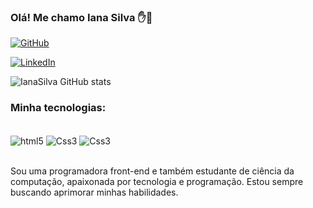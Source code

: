### Olá! Me chamo Iana Silva ✋🚀

[![GitHub](https://img.shields.io/badge/GitHub-100000?style=for-the-badge&logo=github&logoColor=white)](https://github.com/ianasilvadev)


[![LinkedIn](https://img.shields.io/badge/LinkedIn-0077B5?style=for-the-badge&logo=linkedin&logoColor=white)](https://www.linkedin.com/in/iana-silva2003/)

![IanaSilva GitHub stats](https://github-readme-stats.vercel.app/api?username=ianasilvadev&show_icons=true&theme=tokyonight)


### Minha tecnologias:
<div style="display: inline_block"><br/>
<img align="center" alt="html5"src="https://img.shields.io/badge/HTML5-E34F26?style=for-the-badge&logo=html5&logoColor=white"/>
<img align="center" alt="Css3"src="https://img.shields.io/badge/CSS3-1572B6?style=for-the-badge&logo=css3&logoColor=white"/>
<img align="center" alt="Css3"src="https://img.shields.io/badge/JavaScript-323330?style=for-the-badge&logo=javascript&logoColor=F7DF1E"/>
</div><br/>

Sou uma programadora front-end e também estudante de ciência da computação, apaixonada por tecnologia e programação. Estou sempre buscando aprimorar minhas habilidades.
